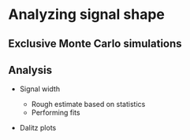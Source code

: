 # Analyzing signal shape

## Exclusive Monte Carlo simulations

## Analysis

- Signal width

  - Rough estimate based on statistics
  - Performing fits

- Dalitz plots
